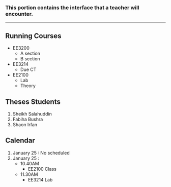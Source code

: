 ### This portion contains the interface that a teacher will encounter.
---

**Running Courses**
---
- EE3200
  - A section
  - B section
- EE3214
   - Due CT
- EE2100
  - Lab
  - Theory

**Theses Students**
---
1. Sheikh Salahuddin
2. Fabiha Bushra
3. Shaon Irfan

**Calendar**
---
1. January 25 : No scheduled
2. January 25 :
   - 10.40AM
     - EE2100 Class
   - 11.30AM
     - EE3214 Lab

